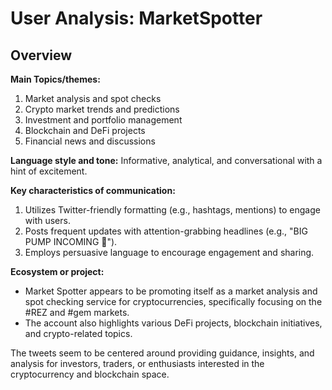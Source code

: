 # User Analysis: MarketSpotter

## Overview

**Main Topics/themes:**

1. Market analysis and spot checks
2. Crypto market trends and predictions
3. Investment and portfolio management
4. Blockchain and DeFi projects
5. Financial news and discussions

**Language style and tone:** Informative, analytical, and conversational with a hint of excitement.

**Key characteristics of communication:**

1. Utilizes Twitter-friendly formatting (e.g., hashtags, mentions) to engage with users.
2. Posts frequent updates with attention-grabbing headlines (e.g., "BIG PUMP INCOMING 🚀").
3. Employs persuasive language to encourage engagement and sharing.

**Ecosystem or project:**

* Market Spotter appears to be promoting itself as a market analysis and spot checking service for cryptocurrencies, specifically focusing on the #REZ and #gem markets.
* The account also highlights various DeFi projects, blockchain initiatives, and crypto-related topics.

The tweets seem to be centered around providing guidance, insights, and analysis for investors, traders, or enthusiasts interested in the cryptocurrency and blockchain space.